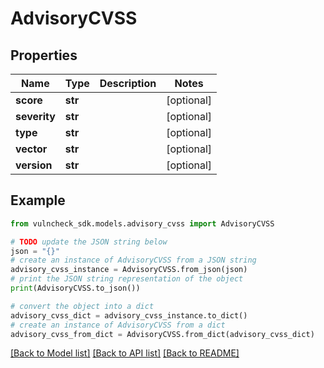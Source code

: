 # AdvisoryCVSS


## Properties

Name | Type | Description | Notes
------------ | ------------- | ------------- | -------------
**score** | **str** |  | [optional] 
**severity** | **str** |  | [optional] 
**type** | **str** |  | [optional] 
**vector** | **str** |  | [optional] 
**version** | **str** |  | [optional] 

## Example

```python
from vulncheck_sdk.models.advisory_cvss import AdvisoryCVSS

# TODO update the JSON string below
json = "{}"
# create an instance of AdvisoryCVSS from a JSON string
advisory_cvss_instance = AdvisoryCVSS.from_json(json)
# print the JSON string representation of the object
print(AdvisoryCVSS.to_json())

# convert the object into a dict
advisory_cvss_dict = advisory_cvss_instance.to_dict()
# create an instance of AdvisoryCVSS from a dict
advisory_cvss_from_dict = AdvisoryCVSS.from_dict(advisory_cvss_dict)
```
[[Back to Model list]](../README.md#documentation-for-models) [[Back to API list]](../README.md#documentation-for-api-endpoints) [[Back to README]](../README.md)


